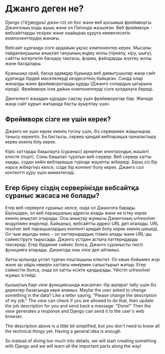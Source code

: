 # Джанго деген не?

Django (/ˈdʒæŋɡoʊ/ *джэн-го*) ол бос және веб қосымша фреймворгы. Джангоның коды ашық және ол Питонда жазылған. Веб фреймворк - вебсайттарды тезірек және оңайырақ құруға көмектесетін компоненттердің жинағы.

Вебсайт құрғанда сізге әрдайым ұқсас компонентер керек. Мысалы: пайдаланушыны анықтап тануының өңдеу жолы (тіркелу, кіру, шығу), сайтты өзгертетін басқару тақтасы, форма, файлдарды жүктеу жолы және басқалары.

Қуанышқа орай, басқа адамдар бұрында веб дамытушылар жаңа сайт құрғанда бірдей мәселелерді кездесетінің байқаған. Сонда олар жиналды және фреймворктарды құрды (Джанго солардың қатарына кіреді). Фреймворк іске дайын компонентерді сізге қолдануға береді.

Дөнгелекті жаңадан құрудан сақтау ушін фреймворктар бар. Жәнеде жаңа сайт құрып жатқанда басты ауыртпау үшін.

## Фреймворк сізге не үшін керек?

Джанго не үшін керек екенің түсіну үшін, біз сервермен жақынырақ танысу керекпіз. Ең бастысы, сервер қандай вебпарақша орналастыру керек екенің білу керек.

Кіріс хаттарды бақылауға (сұраныс) арналған электрондық жәшікті елесте (порт). Соны бақылап тұратын веб-cервер. Веб сервер хатты оқиды, содан кейін вебпарақша түрінде жауапты жібереді. Бірақ сіз бір нәрсе жібергіңіз келсе, сізде бір контент болу керек. Джанго сол контентті құру үшін көмектеседі.

## Егер біреу сіздің серверінізде вебсайтқа сұраныс жасаса не болады? 

Егер веб серверге сұраныс келсе, онда ол Джангоға барады. Біріншіден, ол веб парақшаның адресін алады және не істеу керек екенің анықтап отырады. Осы анықтау жұмысы Джангоның urlresolver модулімен өнделеді. Байқаныз, вебсайтты адресі URL деп аталады. URL resolver веб парақшалардың контенті қандай болу керек екенің шешеді. Ол тым ақылды емес - ол паттерндардың тізімін алады және URL-ды сәйкестіруге тырысады. Джанго үстіден астыға паттерндарды тексереді. Егер бірденке сәйкес болса, Джанго сұранысты тиісті функцияға апарады. Джангода оны *view* деп айтамыз.

Хатты қолында ұстап тұрған пошташыны елестет. Ол көше бойымен жүр және әр үйдің нөмірін хаттағы нөмірмен салыстырып жатыр. Егер сәйкестік болса, онда ол хатты есікте қалдырады. Үйістіп urlresolver жұмыс істейді.

Қызықтың бәрі *view* функциясында жасалған: бір ақпарат табу үшін біз деректер базасында көре аламыз. Maybe the user asked to change something in the data? Like a letter saying, "Please change the description of my job." The *view* can check if you are allowed to do that, then update the job description for you and send back a message: "Done!" Then the *view* generates a response and Django can send it to the user's web browser.

The description above is a little bit simplified, but you don't need to know all the technical things yet. Having a general idea is enough.

So instead of diving too much into details, we will start creating something with Django and we will learn all the important parts along the way!
